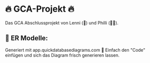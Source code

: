 # 🔥 GCA-Projekt 🔥

Das GCA Abschlussprojekt von Lenni (🌊) und Philli (👋🏼).

## 🚀 ER Modelle:
Generiert mit app.quickdatabasediagrams.com 🤪
Einfach den "Code" einfügen und sich das Diagram frisch generieren lassen.
